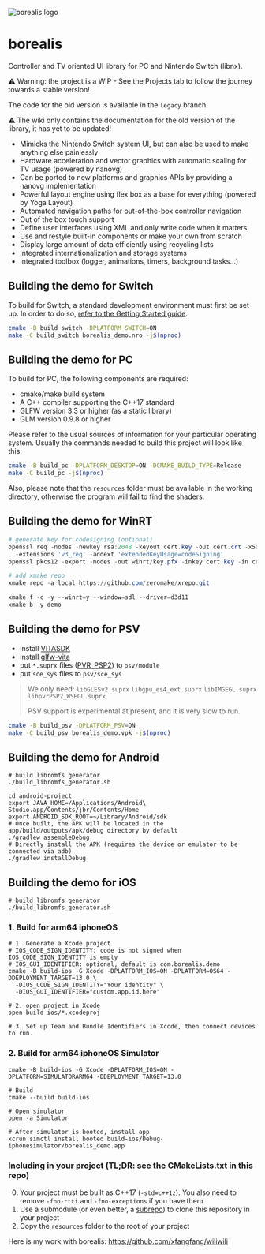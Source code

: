 ![borealis logo](https://github.com/natinusala/borealis/blob/main/resources/img/borealis_96.png?raw=true)
# borealis

Controller and TV oriented UI library for PC and Nintendo Switch (libnx).

⚠️ Warning: the project is a WIP - See the Projects tab to follow the journey towards a stable version!

The code for the old version is available in the `legacy` branch.

⚠️ The wiki only contains the documentation for the old version of the library, it has yet to be updated!

- Mimicks the Nintendo Switch system UI, but can also be used to make anything else painlessly
- Hardware acceleration and vector graphics with automatic scaling for TV usage (powered by nanovg)
- Can be ported to new platforms and graphics APIs by providing a nanovg implementation
- Powerful layout engine using flex box as a base for everything (powered by Yoga Layout)
- Automated navigation paths for out-of-the-box controller navigation
- Out of the box touch support
- Define user interfaces using XML and only write code when it matters
- Use and restyle built-in components or make your own from scratch
- Display large amount of data efficiently using recycling lists
- Integrated internationalization and storage systems
- Integrated toolbox (logger, animations, timers, background tasks...)

## Building the demo for Switch

To build for Switch, a standard development environment must first be set up. In order to do so, [refer to the Getting Started guide](https://devkitpro.org/wiki/Getting_Started).

```bash
cmake -B build_switch -DPLATFORM_SWITCH=ON
make -C build_switch borealis_demo.nro -j$(nproc)
```

## Building the demo for PC

To build for PC, the following components are required:

- cmake/make build system
- A C++ compiler supporting the C++17 standard
- GLFW version 3.3 or higher (as a static library)
- GLM version 0.9.8 or higher

Please refer to the usual sources of information for your particular operating system. Usually the commands needed to build this project will look like this:

```bash
cmake -B build_pc -DPLATFORM_DESKTOP=ON -DCMAKE_BUILD_TYPE=Release
make -C build_pc -j$(nproc)
```

Also, please note that the `resources` folder must be available in the working directory, otherwise the program will fail to find the shaders.

## Building the demo for WinRT

```powershell
# generate key for codesigning (optional)
openssl req -nodes -newkey rsa:2048 -keyout cert.key -out cert.crt -x509 -days 365 -subj '//CN=borealis' \
  -extensions 'v3_req' -addext 'extendedKeyUsage=codeSigning'
openssl pkcs12 -export -nodes -out winrt/key.pfx -inkey cert.key -in cert.crt -passout pass:

# add xmake repo
xmake repo -a local https://github.com/zeromake/xrepo.git

xmake f -c -y --winrt=y --window=sdl --driver=d3d11
xmake b -y demo
```

## Building the demo for PSV

- install [VITASDK](https://github.com/vitasdk/vdpm)
- install [glfw-vita](https://github.com/xfangfang/glfw-vita/tree/borealis)
- put `*.suprx` files ([PVR_PSP2](https://github.com/GrapheneCt/PVR_PSP2)) to `psv/module`
- put `sce_sys` files to `psv/sce_sys`

> We only need: `libGLESv2.suprx` `libgpu_es4_ext.suprx` `libIMGEGL.suprx` `libpvrPSP2_WSEGL.suprx`
>
> PSV support is experimental at present, and it is very slow to run.

```bash
cmake -B build_psv -DPLATFORM_PSV=ON
make -C build_psv borealis_demo.vpk -j$(nproc)
```

## Building the demo for Android

```shell
# build libromfs generator
./build_libromfs_generator.sh

cd android-project
export JAVA_HOME=/Applications/Android\ Studio.app/Contents/jbr/Contents/Home
export ANDROID_SDK_ROOT=~/Library/Android/sdk
# Once built, the APK will be located in the app/build/outputs/apk/debug directory by default
./gradlew assembleDebug
# Directly install the APK (requires the device or emulator to be connected via adb)
./gradlew installDebug
```


## Building the demo for iOS

```shell
# build libromfs generator
./build_libromfs_generator.sh
```

### 1. Build for arm64 iphoneOS

```shell
# 1. Generate a Xcode project
# IOS_CODE_SIGN_IDENTITY: code is not signed when IOS_CODE_SIGN_IDENTITY is empty
# IOS_GUI_IDENTIFIER: optional, default is com.borealis.demo
cmake -B build-ios -G Xcode -DPLATFORM_IOS=ON -DPLATFORM=OS64 -DDEPLOYMENT_TARGET=13.0 \
  -DIOS_CODE_SIGN_IDENTITY="Your identity" \
  -DIOS_GUI_IDENTIFIER="custom.app.id.here"

# 2. open project in Xcode
open build-ios/*.xcodeproj

# 3. Set up Team and Bundle Identifiers in Xcode, then connect devices to run.
```

### 2. Build for arm64 iphoneOS Simulator

```shell
cmake -B build-ios -G Xcode -DPLATFORM_IOS=ON -DPLATFORM=SIMULATORARM64 -DDEPLOYMENT_TARGET=13.0

# Build
cmake --build build-ios

# Open simulator
open -a Simulator

# After simulator is booted, install app
xcrun simctl install booted build-ios/Debug-iphonesimulator/borealis_demo.app
```

### Including in your project (TL;DR: see the CMakeLists.txt in this repo)
0. Your project must be built as C++17 (`-std=c++1z`). You also need to remove `-fno-rtti` and `-fno-exceptions` if you have them
1. Use a submodule (or even better, a [subrepo](https://github.com/ingydotnet/git-subrepo)) to clone this repository in your project
2. Copy the `resources` folder to the root of your project

Here is my work with borealis: https://github.com/xfangfang/wiliwili
